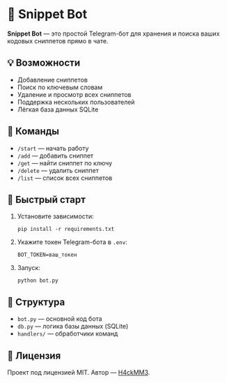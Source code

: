 # 🤖 Snippet Bot

**Snippet Bot** — это простой Telegram-бот для хранения и поиска ваших кодовых сниппетов прямо в чате.

## 💡 Возможности

- Добавление сниппетов
- Поиск по ключевым словам
- Удаление и просмотр всех сниппетов
- Поддержка нескольких пользователей
- Лёгкая база данных SQLite

## 📌 Команды

- `/start` — начать работу
- `/add` — добавить сниппет
- `/get` — найти сниппет по ключу
- `/delete` — удалить сниппет
- `/list` — список всех сниппетов

## 🔧 Быстрый старт

1. Установите зависимости:
    ```
    pip install -r requirements.txt
    ```

2. Укажите токен Telegram-бота в `.env`:
    ```
    BOT_TOKEN=ваш_токен
    ```

3. Запуск:
    ```
    python bot.py
    ```

## 📂 Структура

- `bot.py` — основной код бота
- `db.py` — логика базы данных (SQLite)
- `handlers/` — обработчики команд

## 📄 Лицензия

Проект под лицензией MIT. Автор — [H4ckMM3](https://github.com/H4ckMM3).
